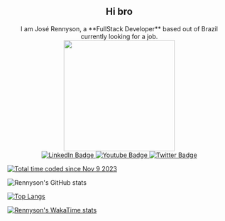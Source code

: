 <div id="header" align="center">
  <div id="title" align="center">
    <h2> Hi bro </h2>
    I am José Rennyson, a **FullStack Developer** based out of Brazil currently looking for a job.
  </div>

  

  
  <img src="https://media.giphy.com/media/v1.Y2lkPTc5MGI3NjExZXh2cG51OXZ5N3g5OGt1bWl1dmtnMjFiYTV0N3U5MnFkMHF1cGo2ZyZlcD12MV9pbnRlcm5hbF9naWZfYnlfaWQmY3Q9Zw/eSwGh3YK54JKU/giphy.gif" width="250"/>

  <div id="badges">
  <a href="https://www.linkedin.com/in/jos%C3%A9-rennyson-26199a214/">
    <img src="https://img.shields.io/badge/LinkedIn-blue?style=for-the-badge&logo=linkedin&logoColor=white" alt="LinkedIn Badge"/>
  </a>
  <a href="https://www.youtube.com/channel/UCY-4owCz3R4RbWBp2cyXliQ">
    <img src="https://img.shields.io/badge/YouTube-red?style=for-the-badge&logo=youtube&logoColor=white" alt="Youtube Badge"/>
  </a>
  <a href="https://twitter.com/Amongasusca">
    <img src="https://img.shields.io/badge/Twitter-blue?style=for-the-badge&logo=twitter&logoColor=white" alt="Twitter Badge"/>
  </a>
</div>
</div>

<a href="https://wakatime.com/@018bb698-6762-4cdb-b33b-bdc68a776a04"><img src="https://wakatime.com/badge/user/018bb698-6762-4cdb-b33b-bdc68a776a04.svg" alt="Total time coded since Nov 9 2023" /></a>

![Rennyson's GitHub stats](https://github-readme-stats.vercel.app/api?username=rennyson10oa&show_icons=true&theme=radical&show=reviews)

[![Top Langs](https://github-readme-stats.vercel.app/api/top-langs/?username=rennyson10oa)](https://github.com/anuraghazra/github-readme-stats&layout=compact)

[![Rennyson's WakaTime stats](https://github-readme-stats.vercel.app/api/wakatime?username=Rennyson100a)](https://github.com/anuraghazra/github-readme-stats)


<!--
**rennyson10oa/rennyson10oa** is a ✨ _special_ ✨ repository because its `README.md` (this file) appears on your GitHub profile.

Here are some ideas to get you started:

- 🔭 I’m currently working on ...
- 🌱 I’m currently learning ...
- 👯 I’m looking to collaborate on ...
- 🤔 I’m looking for help with ...
- 💬 Ask me about ...
- 📫 How to reach me: ...
- 😄 Pronouns: ...
- ⚡ Fun fact: ...
-->
